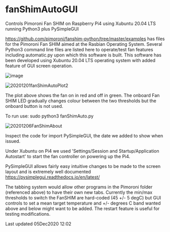 # fanShimAutoGUI
Controls Pimoroni Fan SHIM on Raspberry Pi4 using Xubuntu 20.04 LTS running Python3 plus PySimpleGUI 

https://github.com/pimoroni/fanshim-python/tree/master/examples has files for the Pimoroni Fan SHIM aimed at the Rasbian Operating System. Several Python3 command line files are listed here to operate/test fan features including automatic.py upon which this software is built. This software has been developed using Xubuntu 20.04 LTS operating system with added feature of GUI screen operation.

![image](https://user-images.githubusercontent.com/7591528/101183540-8fea3180-3647-11eb-8c69-5b3095b46bec.png)

![20201201fanShimAutoPlot2](https://user-images.githubusercontent.com/7591528/101292846-e010f180-3809-11eb-9f95-4581b6e1addf.png)

The plot above shows the fan on in red and off in green. The onboard Fan SHIM LED gradually changes colour between the two thresholds but the onboard button is not used.

To run use: sudo python3 fanShimAuto.py

![20201206FanShimAbout](https://user-images.githubusercontent.com/7591528/101292849-e606d280-3809-11eb-8ccf-ffa9b841d099.png)

Inspect the code for import PySimpleGUI, the date we added to show when issued.

Under Xubuntu on Pi4 we used 'Settings/Session and Startup/Application Autostart' to start the fan controller on powering up the Pi4.

PySimpleGUI allows fairly easy intuitive changes to be made to the screen layout and is extremely well documented https://pysimplegui.readthedocs.io/en/latest/

The tabbing system would allow other programs in the Pimoroni folder (referenced above) to have their own new tabs. Currently the min/max thresholds to switch the FanSHIM are hard-coded (45 +/- 5 degC) but GUI controls to set a mean target temperature and +/- degrees C band wanted above and below might want to be added. The restart feature is useful for testing modifications.

Last updated 05Dec2020 12:02
